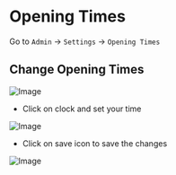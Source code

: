 # Opening Times

Go to `Admin` -> `Settings` -> `Opening Times`

## Change Opening Times

![Image](/nitrofit28/opentime/1.png)

- Click on clock and set your time

![Image](/nitrofit28/opentime/2.png)

- Click on save icon to save the changes

![Image](/nitrofit28/opentime/3.png)